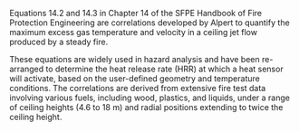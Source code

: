 Equations 14.2 and 14.3 in Chapter 14 of the SFPE Handbook of Fire Protection
Engineering are correlations developed by Alpert to quantify the maximum excess
gas temperature and velocity in a ceiling jet flow produced by a steady fire.

These equations are widely used in hazard analysis and have been re-arranged to
determine the heat release rate (HRR) at which a heat sensor will activate,
based on the user-defined geometry and temperature conditions. The correlations
are derived from extensive fire test data involving various fuels, including
wood, plastics, and liquids, under a range of ceiling heights (4.6 to 18 m) and
radial positions extending to twice the ceiling height.
